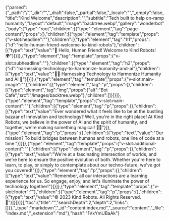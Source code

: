 {"parsed":{"_path":"/","_dir":"","_draft":false,"_partial":false,"_locale":"","_empty":false,"title":"Kind Welcome","description":"","subtitle":"Tech built to help on-ramp humanity","layout":"default","image":"backtree.webp","gallery":"wonderbot","body":{"type":"root","children":[{"type":"element","tag":"page-content","props":{},"children":[{"type":"element","tag":"template","props":{"v-slot:headline":""},"children":[{"type":"element","tag":"h1","props":{"id":"hello-human-friend-welcome-to-kind-robots"},"children":[{"type":"text","value":"🤖 Hello, Human Friend! Welcome to Kind Robots! 🌍"}]}]},{"type":"element","tag":"template","props":{"v-slot:subheadline":""},"children":[{"type":"element","tag":"h2","props":{"id":"harnessing-technology-to-harmonize-humanity-and-ai"},"children":[{"type":"text","value":"👩‍🔬 Harnessing Technology to Harmonize Humanity and AI 🚀"}]}]},{"type":"element","tag":"template","props":{"v-slot:main-image":""},"children":[{"type":"element","tag":"p","props":{},"children":[{"type":"element","tag":"img","props":{"alt":"Bot Cafe","src":"/images/backtree.webp"},"children":[]}]}]},{"type":"element","tag":"template","props":{"v-slot:main-content":""},"children":[{"type":"element","tag":"p","props":{},"children":[{"type":"text","value":"Ever wondered what it feels like to be at the bustling bazaar of innovation and technology? Well, you're in the right place! At Kind Robots, we believe in the power of AI and the spirit of humanity, and together, we're making something magical! 🎩✨"}]},{"type":"element","tag":"p","props":{},"children":[{"type":"text","value":"Our mission? To build bridges between humans and robots, one line of code at a time."}]}]},{"type":"element","tag":"template","props":{"v-slot:additional-content":""},"children":[{"type":"element","tag":"p","props":{},"children":[{"type":"text","value":"We're at a fascinating intersection of worlds, and we're here to ensure the positive evolution of both. Whether you're here to learn, to play, or simply to contemplate about our techno-future, we've got you covered!"}]},{"type":"element","tag":"p","props":{},"children":[{"type":"text","value":"Remember, all our interactions are a learning experience for us. So engage, enjoy, and let's illuminate the power of technology together!"}]}]},{"type":"element","tag":"template","props":{"v-slot:footer":""},"children":[{"type":"element","tag":"p","props":{},"children":[{"type":"text","value":"© 2023 Kind Robots. All Rights Reserved. 🌟"}]}]}]}],"toc":{"title":"","searchDepth":2,"depth":2,"links":[]}},"_type":"markdown","_id":"content:index.md","_source":"content","_file":"index.md","_extension":"md"},"hash":"1VxYmUBaAk"}